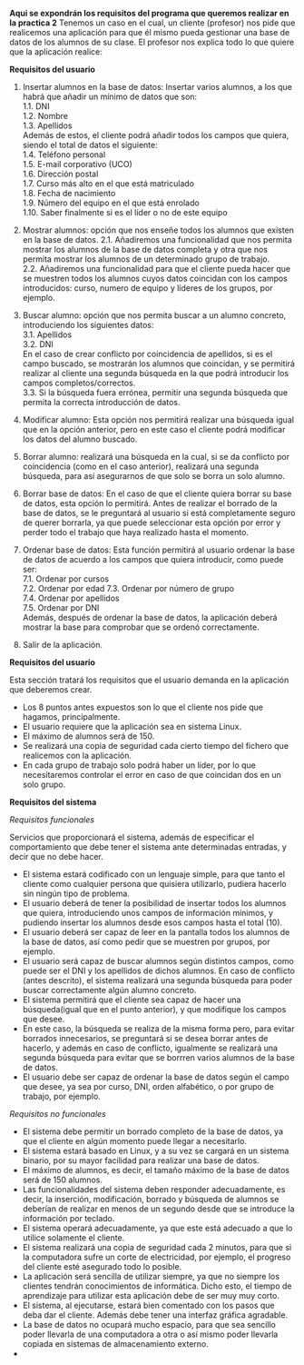 **Aqui se expondrán los requisitos del programa que queremos realizar en la practica 2**
Tenemos un caso en el cual, un cliente (profesor) nos pide que realicemos una aplicación para que él mismo pueda gestionar una base de datos de los alumnos de su clase. El profesor nos explica todo lo que quiere que la aplicación realice:

**Requisitos del usuario**

1. Insertar alumnos en la base de datos: Insertar varios alumnos, a los que habrá que añadir un mínimo de datos que son:    
    1.1. DNI    
    1.2. Nombre     
    1.3. Apellidos    
  Además de estos, el cliente podrá añadir todos los campos que quiera, siendo el total de datos el siguiente:  
    1.4. Teléfono personal  
    1.5. E-mail corporativo (UCO)   
    1.6. Dirección postal   
    1.7. Curso más alto en el que está matriculado  
    1.8. Fecha de nacimiento    
    1.9. Número del equipo en el que está enrolado  
    1.10. Saber finalmente si es el líder o no de este equipo   

2. Mostrar alumnos: opción que nos enseñe todos los alumnos que existen en la base de datos.
  2.1. Añadiremos una funcionalidad que nos permita mostrar los alumnos de la base de datos completa y otra que nos permita mostrar los alumnos de un determinado grupo de trabajo.   
  2.2. Añadiremos una funcionalidad para que el cliente pueda hacer que se muestren todos los alumnos cuyos datos coincidan con los campos introducidos: curso, numero de equipo y líderes de los grupos, por ejemplo.   

3. Buscar alumno: opción que nos permita buscar a un alumno concreto, introduciendo los siguientes datos:       
    3.1. Apellidos  
    3.2. DNI        
  En el caso de crear conflicto por coincidencia de apellidos, si es el campo buscado, se mostrarán los alumnos que coincidan, y se permitirá realizar al cliente una segunda búsqueda en la que podrá introducir los campos completos/correctos.   
    3.3. Si la búsqueda fuera errónea, permitir una segunda búsqueda que permita la correcta introducción de datos.

4. Modificar alumno: Esta opción nos permitirá realizar una búsqueda igual que en la opción anterior, pero en este caso el cliente podrá modificar los datos del alumno buscado.  

5. Borrar alumno: realizará una búsqueda en la cual, si se da conflicto por coincidencia (como en el caso anterior), realizará una segunda búsqueda, para así asegurarnos de que solo se borra un solo alumno.  

6. Borrar base de datos: En el caso de que el cliente quiera borrar su base de datos, esta opción lo permitirá. Antes de realizar el borrado de la base de datos, se le preguntará al usuario si está completamente seguro de querer borrarla, ya que puede seleccionar esta opción por error y perder todo el trabajo que haya realizado hasta el momento.   

7. Ordenar base de datos: Esta función permitirá al usuario ordenar la base de datos de acuerdo a los campos que quiera introducir, como puede ser:   
  7.1. Ordenar por cursos   
  7.2. Ordenar por edad 
  7.3. Ordenar por número de grupo      
  7.4. Ordenar por apellidos      
  7.5. Ordenar por DNI  
  Además, después de ordenar la base de datos, la aplicación deberá mostrar la base para comprobar que se ordenó correctamente.

8. Salir de la aplicación.


**Requisitos del usuario**

Esta sección tratará los requisitos que el usuario demanda en la aplicación que deberemos crear.

* Los 8 puntos antes expuestos son lo que el cliente nos pide que hagamos, principalmente.  
* El usuario requiere que la aplicación sea en sistema Linux.
* El máximo de alumnos será de 150.
* Se realizará una copia de seguridad cada cierto tiempo del fichero que realicemos con la aplicación.
* En cada grupo de trabajo solo podrá haber un líder, por lo que necesitaremos controlar el error en caso de que coincidan dos en un solo grupo.

**Requisitos del sistema**

*Requisitos funcionales*

Servicios que proporcionará el sistema, además de especificar el comportamiento que debe tener el sistema ante determinadas entradas, y decir que no debe hacer.

* El sistema estará codificado con un lenguaje simple, para que tanto el cliente como cualquier persona que quisiera utilizarlo, pudiera hacerlo sin ningún tipo de problema.
* El usuario deberá de tener la posibilidad de insertar todos los alumnos que quiera, introduciendo unos campos de información mínimos, y pudiendo insertar los alumnos desde esos campos hasta el total (10).
* El usuario deberá ser capaz de leer en la pantalla todos los alumnos de la base de datos, así como pedir que se muestren por grupos, por ejemplo.
* El usuario será capaz de buscar alumnos según distintos campos, como puede ser el DNI y los apellidos de dichos alumnos. En caso de conflicto (antes descrito), el sistema realizará una segunda búsqueda para poder buscar correctamente algún alumno concreto.
* El sistema permitirá que el cliente sea capaz de hacer una búsqueda(igual que en el punto anterior), y que modifique los campos que desee.
* En este caso, la búsqueda se realiza de la misma forma pero, para evitar borrados innecesarios, se preguntará si se desea borrar antes de hacerlo, y además en caso de conflicto, igualmente se realizará una segunda búsqueda para evitar que se borrren varios alumnos de la base de datos.
* El usuario debe ser capaz de ordenar la base de datos según el campo que desee, ya sea por curso, DNI, orden alfabético, o por grupo de trabajo, por ejemplo.

*Requisitos no funcionales*

* El sistema debe permitir un borrado completo de la base de datos, ya que el cliente en algún momento puede llegar a necesitarlo.
* El sistema estará basado en Linux, y a su vez se cargará en un sistema binario, por su mayor facilidad para realizar una base de datos.
* El máximo de alumnos, es decir, el tamaño máximo de la base de datos será de 150 alumnos.
* Las funcionalidades del sistema deben responder adecuadamente, es decir, la inserción, modificación, borrado y búsqueda de alumnos se deberían de realizar en menos de un segundo desde que se introduce la información por teclado.
* El sistema operará adecuadamente, ya que este está adecuado a que lo utilice solamente el cliente.
* El sistema realizará una copia de seguridad cada 2 minutos, para que si la computadora sufre un corte de electricidad, por ejemplo, el progreso del cliente esté asegurado todo lo posible.
* La aplicación será sencilla de utilizar siempre, ya que no siempre los clientes tendrán conocimientos de informática. Dicho esto, el tiempo de aprendizaje para utilizar esta aplicación debe de ser muy muy corto.
* El sistema, al ejecutarse, estará bien comentado con los pasos que deba dar el cliente. Además debe tener una interfaz gráfica agradable.
*  La base de datos no ocupará mucho espacio, para que sea sencillo poder llevarla de una computadora a otra o así mismo poder llevarla copiada en sistemas de almacenamiento externo.
*
